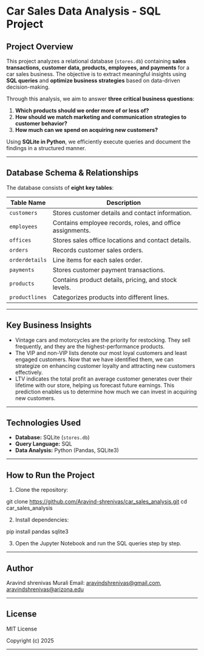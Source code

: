 # Car Sales Data Analysis - SQL Project

## Project Overview  
This project analyzes a relational database (`stores.db`) containing **sales transactions, customer data, products, employees, and payments** for a car sales business. The objective is to extract meaningful insights using **SQL queries** and **optimize business strategies** based on data-driven decision-making.  

Through this analysis, we aim to answer **three critical business questions**:  
1. **Which products should we order more of or less of?**  
2. **How should we match marketing and communication strategies to customer behavior?**  
3.  **How much can we spend on acquiring new customers?**  

Using **SQLite in Python**, we efficiently execute queries and document the findings in a structured manner.  

---

## Database Schema & Relationships  

The database consists of **eight key tables**:  

| **Table Name**     | **Description** |
|-------------------|-------------------------------------------|
| `customers`       | Stores customer details and contact information. |
| `employees`       | Contains employee records, roles, and office assignments. |
| `offices`         | Stores sales office locations and contact details. |
| `orders`          | Records customer sales orders. |
| `orderdetails`    | Line items for each sales order. |
| `payments`        | Stores customer payment transactions. |
| `products`        | Contains product details, pricing, and stock levels. |
| `productlines`    | Categorizes products into different lines. |

---

## Key Business Insights  

- Vintage cars and motorcycles are the priority for restocking. They sell frequently, and they are the highest-performance products.
- The VIP and non-VIP lists denote our most loyal customers and least engaged customers. Now that we have identified them, we can strategize on enhancing customer loyalty and attracting new customers effectively.
- LTV indicates the total profit an average customer generates over their lifetime with our store, helping us forecast future earnings. This prediction enables us to determine how much we can invest in acquiring new customers.

---

## Technologies Used  

- **Database:** SQLite (`stores.db`)  
- **Query Language:** SQL  
- **Data Analysis:** Python (Pandas, SQLite3)

---

## How to Run the Project  

1. Clone the repository:  

git clone https://github.com/Aravind-shrenivas/car_sales_analysis.git
cd car_sales_analysis

2. Install dependencies:

pip install pandas sqlite3

3. Open the Jupyter Notebook and run the SQL queries step by step.

---

## Author 

Aravind shrenivas Murali
Email: aravindshrenivas@gmail.com, aravindshrenivas@arizona.edu

---

## License

MIT License  

Copyright (c) 2025

---
